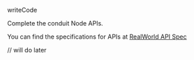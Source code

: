 writeCode

Complete the conduit Node APIs.

You can find the specifications for APIs at [RealWorld API Spec](https://github.com/gothinkster/realworld/tree/master/api)

// will do later
